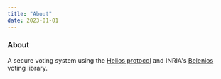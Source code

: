 ```yaml
---
title: "About"
date: 2023-01-01
---
```


### About

A secure voting system using the [Helios protocol](https://www.usenix.org/legacy/events/sec08/tech/full_papers/adida/adida.pdf) and INRIA's [Belenios](https://www.belenios.org/) voting library.
